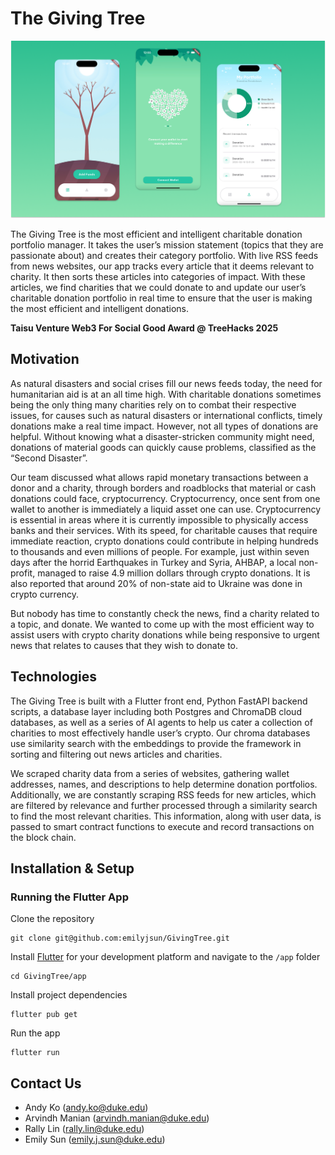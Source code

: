 # The Giving Tree 

![Splash Image](splash.png)

The Giving Tree is the most efficient and intelligent charitable donation portfolio manager. It takes the user’s mission statement (topics that they are passionate about) and creates their category portfolio. With live RSS feeds from news websites, our app tracks every article that it deems relevant to charity. It then sorts these articles into categories of impact. With these articles, we find charities that we could donate to and update our user’s charitable donation portfolio in real time to ensure that the user is making the most efficient and intelligent donations.

**Taisu Venture Web3 For Social Good Award @ TreeHacks 2025**

## Motivation

As natural disasters and social crises fill our news feeds today, the need for humanitarian aid is at an all time high. With charitable donations sometimes being the only thing many charities rely on to combat their respective issues, for causes such as natural disasters or international conflicts, timely donations make a real time impact. However, not all types of donations are helpful. Without knowing what a disaster-stricken community might need, donations of material goods can quickly cause problems, classified as the “Second Disaster”.

Our team discussed what allows rapid monetary transactions between a donor and a charity, through borders and roadblocks that material or cash donations could face, cryptocurrency. Cryptocurrency, once sent from one wallet to another is immediately a liquid asset one can use. Cryptocurrency is essential in areas where it is currently impossible to physically access banks and their services. With its speed, for charitable causes that require immediate reaction, crypto donations could contribute in helping hundreds to thousands and even millions of people. For example, just within seven days after the horrid Earthquakes in Turkey and Syria, AHBAP, a local non-profit, managed to raise 4.9 million dollars through crypto donations. It is also reported that around 20% of non-state aid to Ukraine was done in crypto currency.

But nobody has time to constantly check the news, find a charity related to a topic, and donate. We wanted to come up with the most efficient way to assist users with crypto charity donations while being responsive to urgent news that relates to causes that they wish to donate to.

## Technologies

The Giving Tree is built with a Flutter front end, Python FastAPI backend scripts, a database layer including both Postgres and ChromaDB cloud databases, as well as a series of AI agents to help us cater a collection of charities to most effectively handle user’s crypto. Our chroma databases use similarity search with the embeddings to provide the framework in sorting and filtering out news articles and charities.

We scraped charity data from a series of websites, gathering wallet addresses, names, and descriptions to help determine donation portfolios. Additionally, we are constantly scraping RSS feeds for new articles, which are filtered by relevance and further processed through a similarity search to find the most relevant charities. This information, along with user data, is passed to smart contract functions to execute and record transactions on the block chain.

## Installation & Setup
### Running the Flutter App
Clone the repository

```
git clone git@github.com:emilyjsun/GivingTree.git
```

Install [Flutter](https://docs.flutter.dev/) for your development platform and navigate to the `/app` folder
```
cd GivingTree/app 
```

Install project dependencies
```
flutter pub get
```

Run the app
```
flutter run
```

## Contact Us
* Andy Ko (andy.ko@duke.edu)
* Arvindh Manian (arvindh.manian@duke.edu)
* Rally Lin (rally.lin@duke.edu)
* Emily Sun (emily.j.sun@duke.edu)
